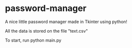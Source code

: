 # password-manager
A nice little password manager made in Tkinter using python!

All the data is stored on the file "text.csv"

To start, run python main.py
